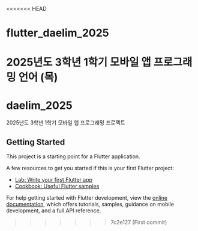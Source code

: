 <<<<<<< HEAD
# flutter_daelim_2025
2025년도 3학년 1학기 모바일 앱 프로그래밍 언어 (목)
=======
# daelim_2025

2025년도 3학년 1학기 모바일 앱 프로그래밍 프로젝트

## Getting Started

This project is a starting point for a Flutter application.

A few resources to get you started if this is your first Flutter project:

- [Lab: Write your first Flutter app](https://docs.flutter.dev/get-started/codelab)
- [Cookbook: Useful Flutter samples](https://docs.flutter.dev/cookbook)

For help getting started with Flutter development, view the
[online documentation](https://docs.flutter.dev/), which offers tutorials,
samples, guidance on mobile development, and a full API reference.
>>>>>>> 7c2e127 (First commit)
